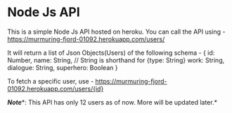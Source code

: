 # Node Js API
This is a simple Node Js API hosted on heroku. You can call the API using  - 
https://murmuring-fjord-01092.herokuapp.com/users/

It will return a list of Json Objects(Users) of the following schema - 
{
    id: Number,
    name: String, // String is shorthand for {type: String}
    work: String,
    dialogue: String,
    superhero: Boolean
}

To fetch a specific user, use - 
https://murmuring-fjord-01092.herokuapp.com/users/{id}

***Note****: This API has only 12 users as of now. More will be updated later.*